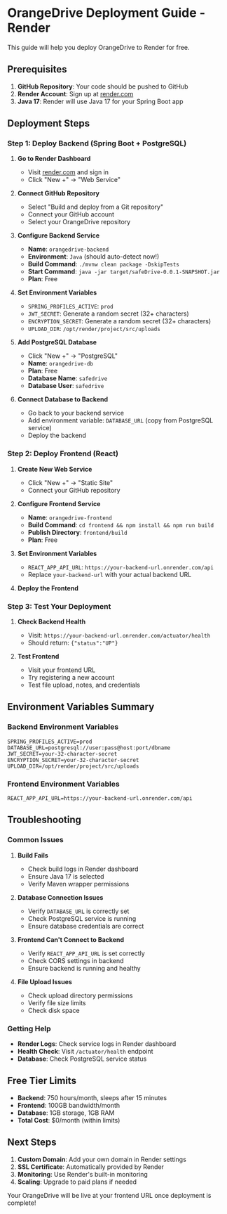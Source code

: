 # OrangeDrive Deployment Guide - Render

This guide will help you deploy OrangeDrive to Render for free.

## Prerequisites

1. **GitHub Repository**: Your code should be pushed to GitHub
2. **Render Account**: Sign up at [render.com](https://render.com)
3. **Java 17**: Render will use Java 17 for your Spring Boot app

## Deployment Steps

### Step 1: Deploy Backend (Spring Boot + PostgreSQL)

1. **Go to Render Dashboard**
   - Visit [render.com](https://render.com) and sign in
   - Click "New +" → "Web Service"

2. **Connect GitHub Repository**
   - Select "Build and deploy from a Git repository"
   - Connect your GitHub account
   - Select your OrangeDrive repository

3. **Configure Backend Service**
   - **Name**: `orangedrive-backend`
   - **Environment**: `Java` (should auto-detect now!)
   - **Build Command**: `./mvnw clean package -DskipTests`
   - **Start Command**: `java -jar target/safeDrive-0.0.1-SNAPSHOT.jar`
   - **Plan**: Free

4. **Set Environment Variables**
   - `SPRING_PROFILES_ACTIVE`: `prod`
   - `JWT_SECRET`: Generate a random secret (32+ characters)
   - `ENCRYPTION_SECRET`: Generate a random secret (32+ characters)
   - `UPLOAD_DIR`: `/opt/render/project/src/uploads`

5. **Add PostgreSQL Database**
   - Click "New +" → "PostgreSQL"
   - **Name**: `orangedrive-db`
   - **Plan**: Free
   - **Database Name**: `safedrive`
   - **Database User**: `safedrive`

6. **Connect Database to Backend**
   - Go back to your backend service
   - Add environment variable: `DATABASE_URL` (copy from PostgreSQL service)
   - Deploy the backend

### Step 2: Deploy Frontend (React)

1. **Create New Web Service**
   - Click "New +" → "Static Site"
   - Connect your GitHub repository

2. **Configure Frontend Service**
   - **Name**: `orangedrive-frontend`
   - **Build Command**: `cd frontend && npm install && npm run build`
   - **Publish Directory**: `frontend/build`
   - **Plan**: Free

3. **Set Environment Variables**
   - `REACT_APP_API_URL`: `https://your-backend-url.onrender.com/api`
   - Replace `your-backend-url` with your actual backend URL

4. **Deploy the Frontend**

### Step 3: Test Your Deployment

1. **Check Backend Health**
   - Visit: `https://your-backend-url.onrender.com/actuator/health`
   - Should return: `{"status":"UP"}`

2. **Test Frontend**
   - Visit your frontend URL
   - Try registering a new account
   - Test file upload, notes, and credentials

## Environment Variables Summary

### Backend Environment Variables
```
SPRING_PROFILES_ACTIVE=prod
DATABASE_URL=postgresql://user:pass@host:port/dbname
JWT_SECRET=your-32-character-secret
ENCRYPTION_SECRET=your-32-character-secret
UPLOAD_DIR=/opt/render/project/src/uploads
```

### Frontend Environment Variables
```
REACT_APP_API_URL=https://your-backend-url.onrender.com/api
```

## Troubleshooting

### Common Issues

1. **Build Fails**
   - Check build logs in Render dashboard
   - Ensure Java 17 is selected
   - Verify Maven wrapper permissions

2. **Database Connection Issues**
   - Verify `DATABASE_URL` is correctly set
   - Check PostgreSQL service is running
   - Ensure database credentials are correct

3. **Frontend Can't Connect to Backend**
   - Verify `REACT_APP_API_URL` is set correctly
   - Check CORS settings in backend
   - Ensure backend is running and healthy

4. **File Upload Issues**
   - Check upload directory permissions
   - Verify file size limits
   - Check disk space

### Getting Help

- **Render Logs**: Check service logs in Render dashboard
- **Health Check**: Visit `/actuator/health` endpoint
- **Database**: Check PostgreSQL service status

## Free Tier Limits

- **Backend**: 750 hours/month, sleeps after 15 minutes
- **Frontend**: 100GB bandwidth/month
- **Database**: 1GB storage, 1GB RAM
- **Total Cost**: $0/month (within limits)

## Next Steps

1. **Custom Domain**: Add your own domain in Render settings
2. **SSL Certificate**: Automatically provided by Render
3. **Monitoring**: Use Render's built-in monitoring
4. **Scaling**: Upgrade to paid plans if needed

Your OrangeDrive will be live at your frontend URL once deployment is complete!
